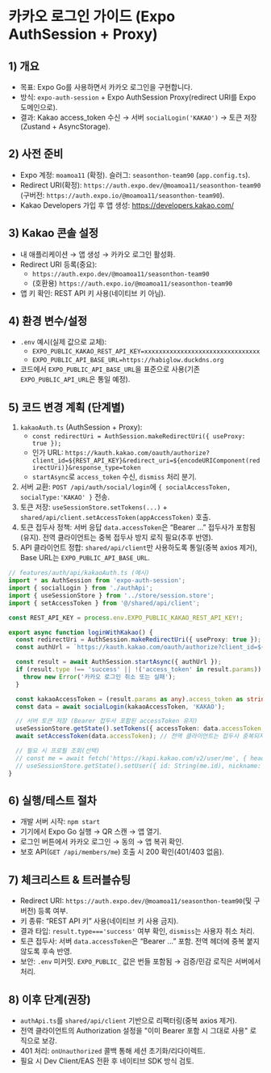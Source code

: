 # 카카오 로그인 가이드 (Expo AuthSession + Proxy)

## 1) 개요
- 목표: Expo Go를 사용하면서 카카오 로그인을 구현합니다.
- 방식: `expo-auth-session` + Expo AuthSession Proxy(redirect URI를 Expo 도메인으로).
- 결과: Kakao access_token 수신 → 서버 `socialLogin('KAKAO')` → 토큰 저장(Zustand + AsyncStorage).

## 2) 사전 준비
- Expo 계정: `moamoa11` (확정). 슬러그: `seasonthon-team90` (`app.config.ts`).
- Redirect URI(확정): `https://auth.expo.dev/@moamoa11/seasonthon-team90` (구버전: `https://auth.expo.io/@moamoa11/seasonthon-team90`).
- Kakao Developers 가입 후 앱 생성: https://developers.kakao.com/

## 3) Kakao 콘솔 설정
- 내 애플리케이션 → 앱 생성 → 카카오 로그인 활성화.
- Redirect URI 등록(중요):
  - `https://auth.expo.dev/@moamoa11/seasonthon-team90`
  - (호환용) `https://auth.expo.io/@moamoa11/seasonthon-team90`
- 앱 키 확인: REST API 키 사용(네이티브 키 아님).

## 4) 환경 변수/설정
- `.env` 예시(실제 값으로 교체):
  - `EXPO_PUBLIC_KAKAO_REST_API_KEY=xxxxxxxxxxxxxxxxxxxxxxxxxxxxxxxx`
  - `EXPO_PUBLIC_API_BASE_URL=https://habiglow.duckdns.org`
- 코드에서 `EXPO_PUBLIC_API_BASE_URL`을 표준으로 사용(기존 `EXPO_PUBLIC_API_URL`은 통일 예정).

## 5) 코드 변경 계획 (단계별)
1. `kakaoAuth.ts` (AuthSession + Proxy):
   - `const redirectUri = AuthSession.makeRedirectUri({ useProxy: true });`
   - 인가 URL: `https://kauth.kakao.com/oauth/authorize?client_id=${REST_API_KEY}&redirect_uri=${encodeURIComponent(redirectUri)}&response_type=token`
   - `startAsync`로 `access_token` 수신, `dismiss` 처리 분기.
2. 서버 교환: `POST /api/auth/social/login`에 `{ socialAccessToken, socialType:'KAKAO' }` 전송.
3. 토큰 저장: `useSessionStore.setTokens(...)` + `shared/api/client.setAccessToken(appAccessToken)` 호출.
4. 토큰 접두사 정책: 서버 응답 `data.accessToken`은 “Bearer …” 접두사가 포함됨(유지). 전역 클라이언트는 중복 접두사 방지 로직 필요(추후 반영).
5. API 클라이언트 정합: `shared/api/client`만 사용하도록 통일(중복 axios 제거), Base URL는 `EXPO_PUBLIC_API_BASE_URL`.

```ts
// features/auth/api/kakaoAuth.ts (예시)
import * as AuthSession from 'expo-auth-session';
import { socialLogin } from './authApi';
import { useSessionStore } from '../store/session.store';
import { setAccessToken } from '@/shared/api/client';

const REST_API_KEY = process.env.EXPO_PUBLIC_KAKAO_REST_API_KEY!;

export async function loginWithKakao() {
  const redirectUri = AuthSession.makeRedirectUri({ useProxy: true });
  const authUrl = `https://kauth.kakao.com/oauth/authorize?client_id=${REST_API_KEY}&redirect_uri=${encodeURIComponent(redirectUri)}&response_type=token`;

  const result = await AuthSession.startAsync({ authUrl });
  if (result.type !== 'success' || !('access_token' in result.params)) {
    throw new Error('카카오 로그인 취소 또는 실패');
  }

  const kakaoAccessToken = (result.params as any).access_token as string;
  const data = await socialLogin(kakaoAccessToken, 'KAKAO');

  // 서버 토큰 저장 (Bearer 접두사 포함된 accessToken 유지)
  useSessionStore.getState().setTokens({ accessToken: data.accessToken, refreshToken: data.refreshToken ?? '' });
  await setAccessToken(data.accessToken); // 전역 클라이언트는 접두사 중복되지 않도록 처리 예정

  // 필요 시 프로필 조회(선택)
  // const me = await fetch('https://kapi.kakao.com/v2/user/me', { headers: { Authorization: `Bearer ${kakaoAccessToken}` } }).then(r => r.json());
  // useSessionStore.getState().setUser({ id: String(me.id), nickname: me.kakao_account?.profile?.nickname, profileImageUrl: me.kakao_account?.profile?.profile_image_url });
}
```

## 6) 실행/테스트 절차
- 개발 서버 시작: `npm start`
- 기기에서 Expo Go 실행 → QR 스캔 → 앱 열기.
- 로그인 버튼에서 카카오 로그인 → 동의 → 앱 복귀 확인.
- 보호 API(`GET /api/members/me`) 호출 시 200 확인(401/403 없음).

## 7) 체크리스트 & 트러블슈팅
- Redirect URI: `https://auth.expo.dev/@moamoa11/seasonthon-team90`(및 구버전) 등록 여부.
- 키 종류: “REST API 키” 사용(네이티브 키 사용 금지).
- 결과 타입: `result.type==='success'` 여부 확인, `dismiss`는 사용자 취소 처리.
- 토큰 접두사: 서버 `data.accessToken`은 “Bearer …” 포함. 전역 헤더에 중복 붙지 않도록 후속 반영.
- 보안: `.env` 미커밋. `EXPO_PUBLIC_` 값은 번들 포함됨 → 검증/민감 로직은 서버에서 처리.

## 8) 이후 단계(권장)
- `authApi.ts`를 `shared/api/client` 기반으로 리팩터링(중복 axios 제거).
- 전역 클라이언트의 Authorization 설정을 "이미 Bearer 포함 시 그대로 사용" 로직으로 보강.
- 401 처리: `onUnauthorized` 콜백 통해 세션 초기화/리다이렉트.
- 필요 시 Dev Client/EAS 전환 후 네이티브 SDK 방식 검토.
